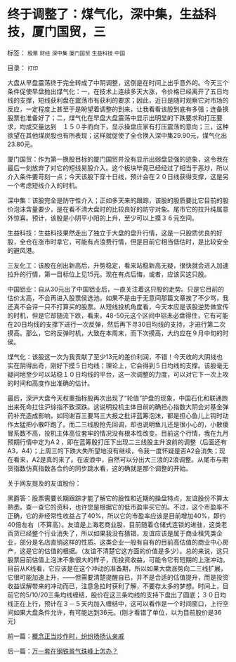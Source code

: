 # 终于调整了：煤气化，深中集，生益科技，厦门国贸，三

标签： `股票` `财经` `深中集` `厦门国贸` `生益科技` `中国` 

目录： `打印`

大盘从早盘震荡终于完全转成了中阴调整，这倒是在时间上出乎意外的。今天三个条件促使早盘抛出煤气化：一，在技术上连续多天大涨，令价格已经离开了五日均线的支撑，短线获利盘在震荡市有获利的要求；因此，近日是随时观察它对市场的反应，一定程度上甚至于是盼望着调整的到来，让我看看该股到底有多强；连备换股票也准备好了；二，煤气化在早盘大盘震荡中显示出明显的下跌要求和打压要求，均成交量达到　１５０手而向下，显示操盘庄家有打压震荡的意向；三，这种欲望在其他煤炭股也有所表现；这样就促使了全仓换入深中集29.90元，煤气化出23.80元。



厦门国贸：作为第一换股目标的厦门国贸并没有显示出弱盘显强的迹象，这令我在最后一刻放弃了对它的短线易股介入。这个板块毕竟已经经过了相当于恶炒，所以介入条件要苛刻一点；今天该股下穿十日线，预计会在２０日线获得支撑，这是另一个考虑短线介入的时机。



深中集：该股完全是防守性介入；正如多天来的跟踪，该股的股质要比它目前的股价泡沫含量要少，是在看不清大盘时的比较良好的防守对象。尾市它的拉升纯属意外惊喜。预计，该股是小阴平小阳的上升，至少可以上摸３６元空间。



生益科技：生益科技果然走出了独立于大盘的盘升行情，这是一只股质优良的好股，全仓在涨市时拿它，可能有点浪费行情，但是目前它相当低估时，是比较安全的避风港。



三友化工：该股在创出新高后，升势稳定，看来站稳新高无疑，很快就会进入加速拉升的行情，第一目标位上见15元。现在有点后悔，或者，应该买这只股。



中国铝业：自从30元出了中国铝业后，一直关注着这只股的走势。只是它目前的估价太高，不会再进入股票侯选池。如果不是由于无意间那篇文章挨了不少骂，我还真不会评一只不打算买的股票。从短线投机角度看，今天本应是该股逆势做宣传的时机，但是它却随流下跌，看来，48-50元这个区间中铝未必盘得住，它有可能在20日均线的支撑下进行一次反弹，然后再下寻30日均线的支持，才进行第二次摸高。那么，它的反弹时机，大致在本周末，而下次摸高，大约应在９月中旬的时侯。



煤气化：该股这一次为我贡献了至少13元的差价利润，不错！今天收的大阴线也实在阴得出奇，刚好下摸５日均线；理论上，它会得到５日均线的支撑。该股毫无疑问地至少可以站稳１０日均线的平台，这一次调整的力度，可以对它下一次上攻的时间和高度作出准确的估计。



最后，深沪大盘今天权重指标股再次出现了“轮值”护盘的现象，中国石化和联通跑出来死命扛住沪综指不致深跌。这说明投机主体目前的确担心指数大阴会对基金弹药补充造成影响，如同谢百三要骂三大报之批评蓝筹泡沫，都是担心鱼儿上钩时动作太猛把小散吓跑了。而二三线股抢先回调，却也说明鱼儿还是很小心的，小散傻冒系数不高，投机主体高位套牢的情况没有根本性改变。目前这个行情，我在九月预期行情中定为A２，即在蓝筹股打压下出现二三线股主升浪前的调整（后面还有A3，A4）；上周三的下跌大失所望地没有继续，令我一度怀疑是否A2会消失；现在看来，A2是真的来了。在波浪中，自然可以分出大三浪的2浪调整。从尾市与期货指数仿真指数各合约的同步跳水看，这的确就是那个调整的开始。



关于网友提及的友谊股份：

黑爵答：股票需要长期跟踪才能了解它的股性和近期的操盘特点，友谊股份不算太熟悉。查一查它的资料，也许您是根据它的低市盈率买它的。不过，这个市盈率不正确，它的非经常性收益占了40%，所以它的市盈率应该是目前增加40%，即约40倍左右（不算高）。友谊是上海老商业股，目前随着仓储式连锁的进驻，这类老百货已经整个行业消失了，所以如果我没有猜错，友谊应该是属于商业租凭类企业，部分是名店直销这样的性质。这类企业一般有自有的目前高估值的商业中心房产，这是它的估值的根据。（友谊不清楚它这方面的价值是多少）。总的来说，这只股票目前估值上泡沫不象很大的样子，而投资收益，可能令它有短期的上涨冲动。目前从K线看，它应该是在这个冲动的准备期，所以如果大盘涨势向二三线扩展，它很可能加速上升，——但需要清楚提醒自已，并不是合适的估值提升，而是投资收益误解带来的冲动而已，注意急拉时获利了解，不要存太多的梦想。时间上，目前它的5/10/20三条均线缠结，股价在这三条均线的支持下盘出了圆底；３０日均线正在上行，预计在３－５天内加入缠结中，这可以看作是一个时间窗口，上行空间如果大盘条件允许，有可能达到36元。(刚才看错了单位，以为目前股价是36元)

前一篇：[概念正当炒作时，纷纷扬扬认亲戚](../../../2007/9/4/概念正当炒作时，纷纷扬扬认亲戚.md)

后一篇：[万一套在钢铁景气珠峰上怎办？](../../../2007/9/4/万一套在钢铁景气珠峰上怎办？.md)